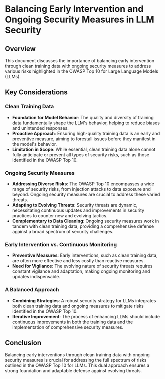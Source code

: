 # Balancing Early Intervention and Ongoing Security Measures in LLM Security

## Overview
This document discusses the importance of balancing early intervention through clean training data with ongoing security measures to address various risks highlighted in the OWASP Top 10 for Large Language Models (LLMs).

## Key Considerations

### Clean Training Data
- **Foundation for Model Behavior**: The quality and diversity of training data fundamentally shape the LLM's behavior, helping to reduce biases and unintended responses.
- **Proactive Approach**: Ensuring high-quality training data is an early and preventive measure, aiming to forestall issues before they manifest in the model's behavior.
- **Limitation in Scope**: While essential, clean training data alone cannot fully anticipate or prevent all types of security risks, such as those identified in the OWASP Top 10.

### Ongoing Security Measures
- **Addressing Diverse Risks**: The OWASP Top 10 encompasses a wide range of security risks, from injection attacks to data exposure and beyond. Ongoing security measures are crucial to address these varied threats.
- **Adapting to Evolving Threats**: Security threats are dynamic, necessitating continuous updates and improvements in security practices to counter new and evolving tactics.
- **Complementary to Data Cleaning**: Ongoing security measures work in tandem with clean training data, providing a comprehensive defense against a broad spectrum of security challenges.

### Early Intervention vs. Continuous Monitoring
- **Preventive Measures**: Early interventions, such as clean training data, are often more effective and less costly than reactive measures.
- **Need for Vigilance**: The evolving nature of security threats requires constant vigilance and adaptation, making ongoing monitoring and updates indispensable.

### A Balanced Approach
- **Combining Strategies**: A robust security strategy for LLMs integrates both clean training data and ongoing measures to mitigate risks identified in the OWASP Top 10.
- **Iterative Improvement**: The process of enhancing LLMs should include continuous improvements in both the training data and the implementation of comprehensive security measures.

## Conclusion
Balancing early interventions through clean training data with ongoing security measures is crucial for addressing the full spectrum of risks outlined in the OWASP Top 10 for LLMs. This dual approach ensures a strong foundation and adaptable defense against evolving threats.
